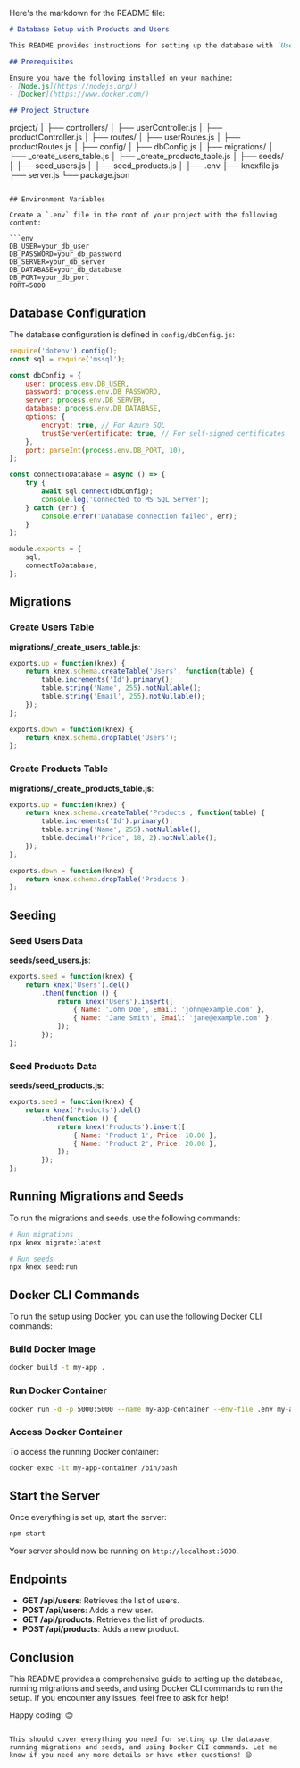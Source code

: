 Here's the markdown for the README file:

```markdown
# Database Setup with Products and Users

This README provides instructions for setting up the database with `Users` and `Products` tables, and running the setup using Docker CLI commands.

## Prerequisites

Ensure you have the following installed on your machine:
- [Node.js](https://nodejs.org/)
- [Docker](https://www.docker.com/)

## Project Structure

```
project/
│
├── controllers/
│   ├── userController.js
│   ├── productController.js
│
├── routes/
│   ├── userRoutes.js
│   ├── productRoutes.js
│
├── config/
│   ├── dbConfig.js
│
├── migrations/
│   ├── <timestamp>_create_users_table.js
│   ├── <timestamp>_create_products_table.js
│
├── seeds/
│   ├── seed_users.js
│   ├── seed_products.js
│
├── .env
├── knexfile.js
├── server.js
└── package.json
```

## Environment Variables

Create a `.env` file in the root of your project with the following content:

```env
DB_USER=your_db_user
DB_PASSWORD=your_db_password
DB_SERVER=your_db_server
DB_DATABASE=your_db_database
DB_PORT=your_db_port
PORT=5000
```

## Database Configuration

The database configuration is defined in `config/dbConfig.js`:

```javascript
require('dotenv').config();
const sql = require('mssql');

const dbConfig = {
    user: process.env.DB_USER,
    password: process.env.DB_PASSWORD,
    server: process.env.DB_SERVER,
    database: process.env.DB_DATABASE,
    options: {
        encrypt: true, // For Azure SQL
        trustServerCertificate: true, // For self-signed certificates
    },
    port: parseInt(process.env.DB_PORT, 10),
};

const connectToDatabase = async () => {
    try {
        await sql.connect(dbConfig);
        console.log('Connected to MS SQL Server');
    } catch (err) {
        console.error('Database connection failed', err);
    }
};

module.exports = {
    sql,
    connectToDatabase,
};
```

## Migrations

### Create Users Table

**migrations/<timestamp>_create_users_table.js**:

```javascript
exports.up = function(knex) {
    return knex.schema.createTable('Users', function(table) {
        table.increments('Id').primary();
        table.string('Name', 255).notNullable();
        table.string('Email', 255).notNullable();
    });
};

exports.down = function(knex) {
    return knex.schema.dropTable('Users');
};
```

### Create Products Table

**migrations/<timestamp>_create_products_table.js**:

```javascript
exports.up = function(knex) {
    return knex.schema.createTable('Products', function(table) {
        table.increments('Id').primary();
        table.string('Name', 255).notNullable();
        table.decimal('Price', 18, 2).notNullable();
    });
};

exports.down = function(knex) {
    return knex.schema.dropTable('Products');
};
```

## Seeding

### Seed Users Data

**seeds/seed_users.js**:

```javascript
exports.seed = function(knex) {
    return knex('Users').del()
        .then(function () {
            return knex('Users').insert([
                { Name: 'John Doe', Email: 'john@example.com' },
                { Name: 'Jane Smith', Email: 'jane@example.com' },
            ]);
        });
};
```

### Seed Products Data

**seeds/seed_products.js**:

```javascript
exports.seed = function(knex) {
    return knex('Products').del()
        .then(function () {
            return knex('Products').insert([
                { Name: 'Product 1', Price: 10.00 },
                { Name: 'Product 2', Price: 20.00 },
            ]);
        });
};
```

## Running Migrations and Seeds

To run the migrations and seeds, use the following commands:

```bash
# Run migrations
npx knex migrate:latest

# Run seeds
npx knex seed:run
```

## Docker CLI Commands

To run the setup using Docker, you can use the following Docker CLI commands:

### Build Docker Image

```bash
docker build -t my-app .
```

### Run Docker Container

```bash
docker run -d -p 5000:5000 --name my-app-container --env-file .env my-app
```

### Access Docker Container

To access the running Docker container:

```bash
docker exec -it my-app-container /bin/bash
```

## Start the Server

Once everything is set up, start the server:

```bash
npm start
```

Your server should now be running on `http://localhost:5000`.

## Endpoints

- **GET /api/users**: Retrieves the list of users.
- **POST /api/users**: Adds a new user.
- **GET /api/products**: Retrieves the list of products.
- **POST /api/products**: Adds a new product.

## Conclusion

This README provides a comprehensive guide to setting up the database, running migrations and seeds, and using Docker CLI commands to run the setup. If you encounter any issues, feel free to ask for help!

Happy coding! 😊
```

This should cover everything you need for setting up the database, running migrations and seeds, and using Docker CLI commands. Let me know if you need any more details or have other questions! 😊